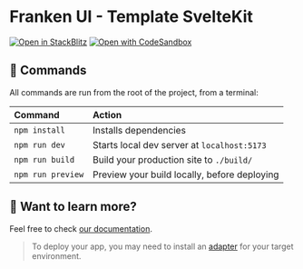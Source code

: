# Franken UI - Template SvelteKit

[![Open in StackBlitz](https://developer.stackblitz.com/img/open_in_stackblitz.svg)](https://stackblitz.com/github/franken-ui/template-sveltekit)
[![Open with CodeSandbox](https://assets.codesandbox.io/github/button-edit-lime.svg)](https://codesandbox.io/p/sandbox/github/franken-ui/template-sveltekit)

## 🧞 Commands

All commands are run from the root of the project, from a terminal:

| Command                   | Action                                           |
| :------------------------ | :----------------------------------------------- |
| `npm install`             | Installs dependencies                            |
| `npm run dev`             | Starts local dev server at `localhost:5173`      |
| `npm run build`           | Build your production site to `./build/`         |
| `npm run preview`         | Preview your build locally, before deploying     |

## 👀 Want to learn more?

Feel free to check [our documentation](https://next.franken-ui.dev).

> To deploy your app, you may need to install an [adapter](https://svelte.dev/docs/kit/adapters) for your target environment.
